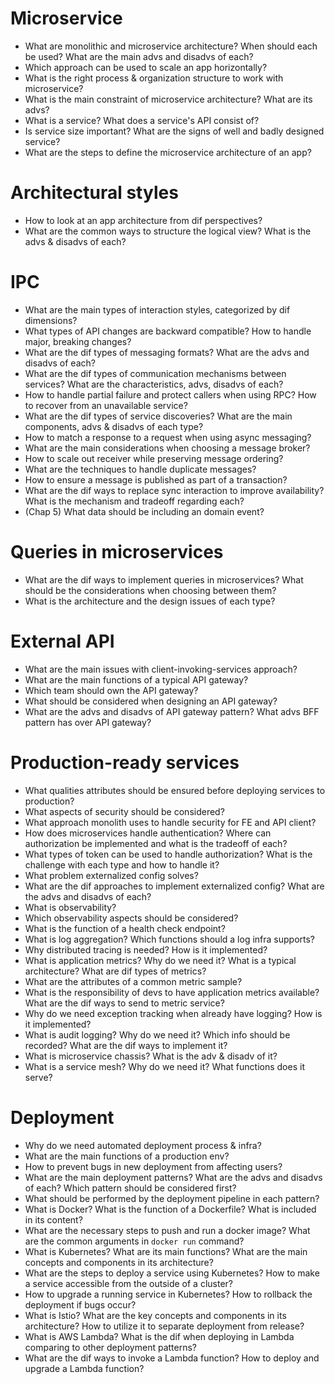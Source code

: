 # Microservice
- What are monolithic and microservice architecture? When should each be used? What are the main advs and disadvs of each?
- Which approach can be used to scale an app horizontally?
- What is the right process & organization structure to work with microservice?
- What is the main constraint of microservice architecture? What are its advs?
- What is a service? What does a service's API consist of?
- Is service size important? What are the signs of well and badly designed service?
- What are the steps to define the microservice architecture of an app?

# Architectural styles
- How to look at an app architecture from dif perspectives?
- What are the common ways to structure the logical view? What is the advs & disadvs of each?

# IPC
- What are the main types of interaction styles, categorized by dif dimensions?
- What types of API changes are backward compatible? How to handle major, breaking changes?
- What are the dif types of messaging formats? What are the advs and disadvs of each?
- What are the dif types of communication mechanisms between services? What are the characteristics, advs, disadvs of each?
- How to handle partial failure and protect callers when using RPC? How to recover from an unavailable service?
- What are the dif types of service discoveries? What are the main components, advs & disadvs of each type?
- How to match a response to a request when using async messaging?
- What are the main considerations when choosing a message broker?
- How to scale out receiver while preserving message ordering?
- What are the techniques to handle duplicate messages?
- How to ensure a message is published as part of a transaction?
- What are the dif ways to replace sync interaction to improve availability? What is the mechanism and tradeoff regarding each?
- (Chap 5) What data should be including an domain event?

# Queries in microservices
- What are the dif ways to implement queries in microservices? What should be the considerations when choosing between them?
- What is the architecture and the design issues of each type?

# External API
- What are the main issues with client-invoking-services approach?
- What are the main functions of a typical API gateway?
- Which team should own the API gateway?
- What should be considered when designing an API gateway?
- What are the advs and disadvs of API gateway pattern? What advs BFF pattern has over API gateway?

# Production-ready services
- What qualities attributes should be ensured before deploying services to production?
- What aspects of security should be considered?
- What approach monolith uses to handle security for FE and API client?
- How does microservices handle authentication? Where can authorization be implemented and what is the tradeoff of each?
- What types of token can be used to handle authorization? What is the challenge with each type and how to handle it?
- What problem externalized config solves?
- What are the dif approaches to implement externalized config? What are the advs and disadvs of each?
- What is observability?
- Which observability aspects should be considered?
- What is the function of a health check endpoint?
- What is log aggregation? Which functions should a log infra supports?
- Why distributed tracing is needed? How is it implemented?
- What is application metrics? Why do we need it? What is a typical architecture? What are dif types of metrics?
- What are the attributes of a common metric sample?
- What is the responsibility of devs to have application metrics available? What are the dif ways to send to metric service?
- Why do we need exception tracking when already have logging? How is it implemented?
- What is audit logging? Why do we need it? Which info should be recorded? What are the dif ways to implement it?
- What is microservice chassis? What is the adv & disadv of it?
- What is a service mesh? Why do we need it? What functions does it serve?

# Deployment
- Why do we need automated deployment process & infra?
- What are the main functions of a production env?
- How to prevent bugs in new deployment from affecting users?
- What are the main deployment patterns? What are the advs and disadvs of each? Which pattern should be considered first?
- What should be performed by the deployment pipeline in each pattern?
- What is Docker? What is the function of a Dockerfile? What is included in its content?
- What are the necessary steps to push and run a docker image? What are the common arguments in `docker run` command?
- What is Kubernetes? What are its main functions? What are the main concepts and components in its architecture?
- What are the steps to deploy a service using Kubernetes? How to make a service accessible from the outside of a cluster?
- How to upgrade a running service in Kubernetes? How to rollback the deployment if bugs occur?
- What is Istio? What are the key concepts and components in its architecture? How to utilize it to separate deployment from release?
- What is AWS Lambda? What is the dif when deploying in Lambda comparing to other deployment patterns?
- What are the dif ways to invoke a Lambda function? How to deploy and upgrade a Lambda function?